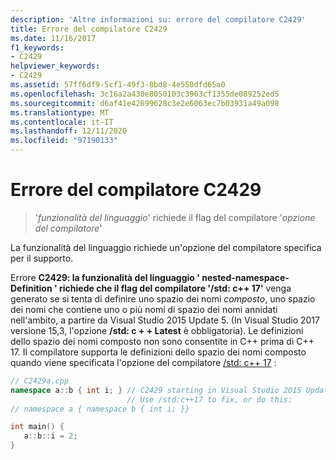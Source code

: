 ```yaml
---
description: 'Altre informazioni su: errore del compilatore C2429'
title: Errore del compilatore C2429
ms.date: 11/16/2017
f1_keywords:
- C2429
helpviewer_keywords:
- C2429
ms.assetid: 57ff6df9-5cf1-49f3-8bd8-4e550dfd65a0
ms.openlocfilehash: 3c16a2a430e8050103c3903cf1355de089252ed5
ms.sourcegitcommit: d6af41e42699628c3e2e6063ec7b03931a49a098
ms.translationtype: MT
ms.contentlocale: it-IT
ms.lasthandoff: 12/11/2020
ms.locfileid: "97190133"
---
```

# <a name="compiler-error-c2429"></a>Errore del compilatore C2429

> '*funzionalità del linguaggio*' richiede il flag del compilatore '*opzione del compilatore*'

La funzionalità del linguaggio richiede un'opzione del compilatore specifica per il supporto.

Errore **C2429: la funzionalità del linguaggio ' nested-namespace-Definition ' richiede che il flag del compilatore '/std: c++ 17'** venga generato se si tenta di definire uno spazio dei nomi *composto*, uno spazio dei nomi che contiene uno o più nomi di spazio dei nomi annidati nell'ambito, a partire da Visual Studio 2015 Update 5. (In Visual Studio 2017 versione 15,3, l'opzione **/std: c + + Latest** è obbligatoria). Le definizioni dello spazio dei nomi composto non sono consentite in C++ prima di C++ 17. Il compilatore supporta le definizioni dello spazio dei nomi composto quando viene specificata l'opzione del compilatore [/std: c++ 17](../../build/reference/std-specify-language-standard-version.md) :

```cpp
// C2429a.cpp
namespace a::b { int i; } // C2429 starting in Visual Studio 2015 Update 3.
                          // Use /std:c++17 to fix, or do this:
// namespace a { namespace b { int i; }}

int main() {
   a::b::i = 2;
}
```

